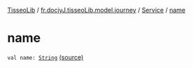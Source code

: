 [TisseoLib](../../index.md) / [fr.docjyJ.tisseoLib.model.journey](../index.md) / [Service](index.md) / [name](./name.md)

# name

`val name: `[`String`](https://kotlinlang.org/api/latest/jvm/stdlib/kotlin/-string/index.html) [(source)](https://github.com/docjyj/tisseoLib/tree/master/src/main/kotlin/fr/docjyJ/tisseoLib/model/journey/Service.kt#L27)